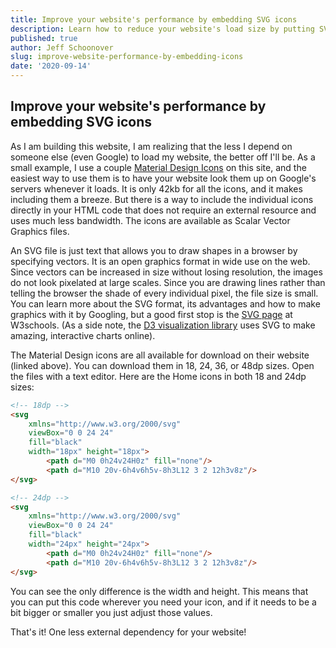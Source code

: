 ```yaml
---
title: Improve your website's performance by embedding SVG icons
description: Learn how to reduce your website's load size by putting SVG icons directly into your HTML rather than embedding an externally hosted icon font!
published: true
author: Jeff Schoonover
slug: improve-website-performance-by-embedding-icons
date: '2020-09-14'
---
```


## Improve your website's performance by embedding SVG icons

As I am building this website, I am realizing that the less I depend on someone else (even Google) to load my website, the better off I'll be.  As a small example, I use a couple [Material Design Icons](https://material.io/resources/icons/) on this site, and the easiest way to use them is to have your website look them up on Google's servers whenever it loads.  It is only 42kb for all the icons, and it makes including them a breeze.  But there is a way to include the individual icons directly in your HTML code that does not require an external resource and uses much less bandwidth.  The icons are available as Scalar Vector Graphics files.

An SVG file is just text that allows you to draw shapes in a browser by specifying vectors.  It is an open graphics format in wide use on the web.  Since vectors can be increased in size without losing resolution, the images do not look pixelated at large scales.  Since you are drawing lines rather than telling the browser the shade of every individual pixel, the file size is small.  You can learn more about the SVG format, its advantages and how to make graphics with it by Googling, but a good first stop is the [SVG page](https://www.w3schools.com/graphics/svg_intro.asp) at W3schools.  (As a side note, the [D3 visualization library](https://d3js.org/) uses SVG to make amazing, interactive charts online).

The Material Design icons are all available for download on their website (linked above).  You can download them in 18, 24, 36, or 48dp sizes.  Open the files with a text editor.  Here are the Home icons in both 18 and 24dp sizes:

```html
<!-- 18dp -->
<svg 
    xmlns="http://www.w3.org/2000/svg" 
    viewBox="0 0 24 24" 
    fill="black" 
    width="18px" height="18px">
        <path d="M0 0h24v24H0z" fill="none"/>
        <path d="M10 20v-6h4v6h5v-8h3L12 3 2 12h3v8z"/>
</svg>

<!-- 24dp -->
<svg 
    xmlns="http://www.w3.org/2000/svg" 
    viewBox="0 0 24 24" 
    fill="black" 
    width="24px" height="24px">
        <path d="M0 0h24v24H0z" fill="none"/>
        <path d="M10 20v-6h4v6h5v-8h3L12 3 2 12h3v8z"/>
</svg>
```

You can see the only difference is the width and height.  This means that you can put this code wherever you need your icon, and if it needs to be a bit bigger or smaller you just adjust those values.

That's it!  One less external dependency for your website!
